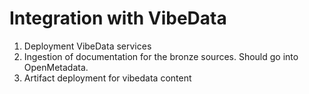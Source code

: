 # Integration with VibeData

1. Deployment VibeData services   
2. Ingestion of documentation for the bronze sources. Should go into OpenMetadata.   
3. Artifact deployment for vibedata content 